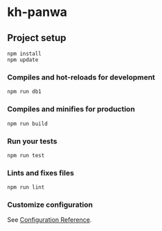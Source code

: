 # kh-panwa

## Project setup
```
npm install
npm update

```

### Compiles and hot-reloads for development
```
npm run db1
```

### Compiles and minifies for production
```
npm run build
```

### Run your tests
```
npm run test
```

### Lints and fixes files
```
npm run lint
```

### Customize configuration
See [Configuration Reference](https://cli.vuejs.org/config/).
